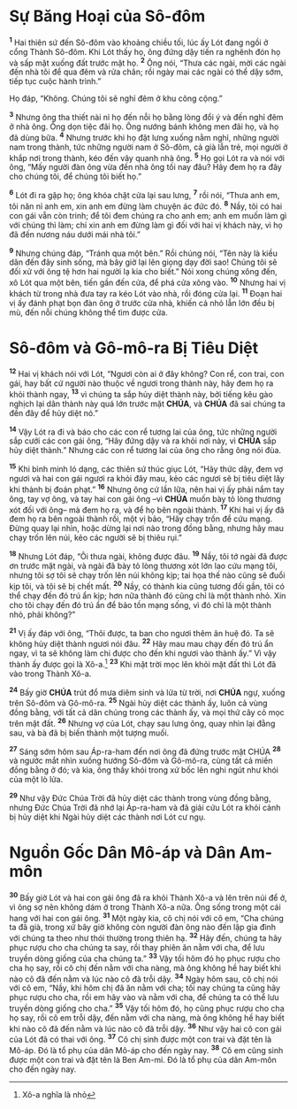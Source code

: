 # Sự Băng Hoại của Sô-đôm
<sup><b>1</b></sup> Hai thiên sứ đến Sô-đôm vào khoảng chiều tối, lúc ấy Lót đang ngồi ở cổng Thành Sô-đôm. Khi Lót thấy họ, ông đứng dậy tiến ra nghênh đón họ và sấp mặt xuống đất trước mặt họ. <sup><b>2</b></sup> Ông nói, “Thưa các ngài, mời các ngài đến nhà tôi để qua đêm và rửa chân; rồi ngày mai các ngài có thể dậy sớm, tiếp tục cuộc hành trình.”

Họ đáp, “Không. Chúng tôi sẽ nghỉ đêm ở khu công cộng.”

<sup><b>3</b></sup> Nhưng ông tha thiết nài nỉ họ đến nỗi họ bằng lòng đổi ý và đến nghỉ đêm ở nhà ông. Ông dọn tiệc đãi họ. Ông nướng bánh không men đãi họ, và họ đã dùng bữa. <sup><b>4</b></sup> Nhưng trước khi họ đặt lưng xuống nằm nghỉ, những người nam trong thành, tức những người nam ở Sô-đôm, cả già lẫn trẻ, mọi người ở khắp nơi trong thành, kéo đến vây quanh nhà ông. <sup><b>5</b></sup> Họ gọi Lót ra và nói với ông, “Mấy người đàn ông vừa đến nhà ông tối nay đâu? Hãy đem họ ra đây cho chúng tôi, để chúng tôi biết họ.”

<sup><b>6</b></sup> Lót đi ra gặp họ; ông khóa chặt cửa lại sau lưng, <sup><b>7</b></sup> rồi nói, “Thưa anh em, tôi năn nỉ anh em, xin anh em đừng làm chuyện ác đức đó. <sup><b>8</b></sup> Nầy, tôi có hai con gái vẫn còn trinh; để tôi đem chúng ra cho anh em; anh em muốn làm gì với chúng thì làm; chỉ xin anh em đừng làm gì đối với hai vị khách này, vì họ đã đến nương náu dưới mái nhà tôi.”

<sup><b>9</b></sup> Nhưng chúng đáp, “Tránh qua một bên.” Rồi chúng nói, “Tên này là kiều dân đến đây sinh sống, mà bây giờ lại lên giọng dạy đời sao! Chúng tôi sẽ đối xử với ông tệ hơn hai người lạ kia cho biết.” Nói xong chúng xông đến, xô Lót qua một bên, tiến gần đến cửa, để phá cửa xông vào. <sup><b>10</b></sup> Nhưng hai vị khách từ trong nhà đưa tay ra kéo Lót vào nhà, rồi đóng cửa lại. <sup><b>11</b></sup> Đoạn hai vị ấy đánh phạt bọn đàn ông ở trước cửa nhà, khiến cả nhỏ lẫn lớn đều bị mù, đến nỗi chúng không thể tìm được cửa.

# Sô-đôm và Gô-mô-ra Bị Tiêu Diệt
<sup><b>12</b></sup> Hai vị khách nói với Lót, “Ngươi còn ai ở đây không? Con rể, con trai, con gái, hay bất cứ người nào thuộc về ngươi trong thành này, hãy đem họ ra khỏi thành ngay, <sup><b>13</b></sup> vì chúng ta sắp hủy diệt thành này, bởi tiếng kêu gào nghịch lại dân thành này quá lớn trước mặt **CHÚA**, và **CHÚA** đã sai chúng ta đến đây để hủy diệt nó.”

<sup><b>14</b></sup> Vậy Lót ra đi và báo cho các con rể tương lai của ông, tức những người sắp cưới các con gái ông, “Hãy đứng dậy và ra khỏi nơi này, vì **CHÚA** sắp hủy diệt thành.” Nhưng các con rể tương lai của ông cho rằng ông nói đùa.

<sup><b>15</b></sup> Khi bình minh ló dạng, các thiên sứ thúc giục Lót, “Hãy thức dậy, đem vợ ngươi và hai con gái ngươi ra khỏi đây mau, kẻo các ngươi sẽ bị tiêu diệt lây khi thành bị đoán phạt.” <sup><b>16</b></sup> Nhưng ông cứ lần lữa, nên hai vị ấy phải nắm tay ông, tay vợ ông, và tay hai con gái ông –vì **CHÚA** muốn bày tỏ lòng thương xót đối với ông– mà đem họ ra, và để họ bên ngoài thành. <sup><b>17</b></sup> Khi hai vị ấy đã đem họ ra bên ngoài thành rồi, một vị bảo, “Hãy chạy trốn để cứu mạng. Đừng quay lại nhìn, hoặc dừng lại nơi nào trong đồng bằng, nhưng hãy mau chạy trốn lên núi, kẻo các người sẽ bị thiêu rụi.”

<sup><b>18</b></sup> Nhưng Lót đáp, “Ôi thưa ngài, không được đâu. <sup><b>19</b></sup> Nầy, tôi tớ ngài đã được ơn trước mặt ngài, và ngài đã bày tỏ lòng thương xót lớn lao cứu mạng tôi, nhưng tôi sợ tôi sẽ chạy trốn lên núi không kịp; tai họa thế nào cũng sẽ đuổi kịp tôi, và tôi sẽ bị chết mất. <sup><b>20</b></sup> Nầy, có thành kia cũng tương đối gần, tôi có thể chạy đến đó trú ẩn kịp; hơn nữa thành đó cũng chỉ là một thành nhỏ. Xin cho tôi chạy đến đó trú ẩn để bảo tồn mạng sống, vì đó chỉ là một thành nhỏ, phải không?”

<sup><b>21</b></sup> Vị ấy đáp với ông, “Thôi được, ta ban cho ngươi thêm ân huệ đó. Ta sẽ không hủy diệt thành ngươi nói đâu. <sup><b>22</b></sup> Hãy mau mau chạy đến đó trú ẩn ngay, vì ta sẽ không làm chi được cho đến khi ngươi vào thành ấy.” Vì vậy thành ấy được gọi là Xô-a.[^1-c1a5c94e-0ce0-4746-8ac2-14a02b6e6efa] <sup><b>23</b></sup> Khi mặt trời mọc lên khỏi mặt đất thì Lót đã vào trong Thành Xô-a.

<sup><b>24</b></sup> Bấy giờ **CHÚA** trút đổ mưa diêm sinh và lửa từ trời, nơi **CHÚA** ngự, xuống trên Sô-đôm và Gô-mô-ra. <sup><b>25</b></sup> Ngài hủy diệt các thành ấy, luôn cả vùng đồng bằng, với tất cả dân chúng trong các thành ấy, và mọi thứ cây cỏ mọc trên mặt đất. <sup><b>26</b></sup> Nhưng vợ của Lót, chạy sau lưng ông, quay nhìn lại đằng sau, và bà đã bị biến thành một tượng muối.

<sup><b>27</b></sup> Sáng sớm hôm sau Áp-ra-ham đến nơi ông đã đứng trước mặt CHÚA <sup><b>28</b></sup> và ngước mắt nhìn xuống hướng Sô-đôm và Gô-mô-ra, cùng tất cả miền đồng bằng ở đó; và kìa, ông thấy khói trong xứ bốc lên nghi ngút như khói của một lò lửa.

<sup><b>29</b></sup> Như vậy Đức Chúa Trời đã hủy diệt các thành trong vùng đồng bằng, nhưng Đức Chúa Trời đã nhớ lại Áp-ra-ham và đã giải cứu Lót ra khỏi cảnh bị hủy diệt khi Ngài hủy diệt các thành nơi Lót cư ngụ.

# Nguồn Gốc Dân Mô-áp và Dân Am-môn
<sup><b>30</b></sup> Bấy giờ Lót và hai con gái ông đã ra khỏi Thành Xô-a và lên trên núi để ở, vì ông sợ nên không dám ở trong Thành Xô-a nữa. Ông sống trong một cái hang với hai con gái ông. <sup><b>31</b></sup> Một ngày kia, cô chị nói với cô em, “Cha chúng ta đã già, trong xứ bây giờ không còn người đàn ông nào đến lập gia đình với chúng ta theo như thói thường trong thiên hạ. <sup><b>32</b></sup> Hãy đến, chúng ta hãy phục rượu cho cha chúng ta say, rồi thay phiên ăn nằm với cha, để lưu truyền dòng giống của cha chúng ta.” <sup><b>33</b></sup> Vậy tối hôm đó họ phục rượu cho cha họ say, rồi cô chị đến nằm với cha nàng, mà ông không hề hay biết khi nào cô đã đến nằm và lúc nào cô đã trỗi dậy. <sup><b>34</b></sup> Ngày hôm sau, cô chị nói với cô em, “Nầy, khi hôm chị đã ăn nằm với cha; tối nay chúng ta cũng hãy phục rượu cho cha, rồi em hãy vào và nằm với cha, để chúng ta có thể lưu truyền dòng giống cho cha.” <sup><b>35</b></sup> Vậy tối hôm đó, họ cũng phục rượu cho cha họ say, rồi cô em trỗi dậy, đến nằm với cha nàng, mà ông không hề hay biết khi nào cô đã đến nằm và lúc nào cô đã trỗi dậy. <sup><b>36</b></sup> Như vậy hai cô con gái của Lót đã có thai với ông. <sup><b>37</b></sup> Cô chị sinh được một con trai và đặt tên là Mô-áp. Đó là tổ phụ của dân Mô-áp cho đến ngày nay. <sup><b>38</b></sup> Cô em cũng sinh được một con trai và đặt tên là Ben Am-mi. Đó là tổ phụ của dân Am-môn cho đến ngày nay.

[^1-c1a5c94e-0ce0-4746-8ac2-14a02b6e6efa]: Xô-a nghĩa là nhỏ